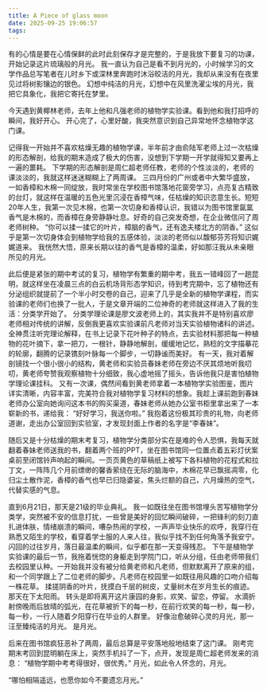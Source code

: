 ```yaml
---
title: A Piece of glass moon
date: 2025-09-25 19:06:57
tags:
---
```

有的心情是要在心情保鲜的此时此刻保存才是完整的，于是我放下要复习的功课，开始记录这片琉璃般的月光。
我一直认为自己是看不到月光的，小时候学习的文学作品总写笔者在儿时乡下或深林里奔跑时沐浴皎洁的月光，我却从来没有在夜里见过将树影镶边的银色。
幻想中纯洁的月光，幻想中在风里洗濯尘埃的月光，我把它具象化，我把它寄托在梦里。

今天遇到黄椰林老师，去年上他和凡强老师的植物学实验课。看到他和我打招呼的瞬间，我好开心。
开心完了，心里好酸，我突然意识到自己异常地怀念植物学这门课。

记得我一开始并不喜欢枯燥无趣的植物学课，半年前才由俞陆军老师上过一次枯燥的形态解剖，给我的期末造成了极大的伤害，没想到下学期一开学就得知又要再上一遍的噩耗。
下学期的形态解剖是周仁超老师任教，老师的个性淡淡的，老师的课淡淡的，我就这样迷迷糊糊上了两周课。
三四月份的广州或者中大繁华盛放，一如香樟和木棉一同绽放，我时常坐在学校图书馆落地花窗旁学习，点亮复古精致的台灯，就这样在温暖的五色光里沉浸在香樟气味，任枯燥的知识恣意生长。短短20年人生，我第一次见木棉，也第一次切身和香樟认识，我错以为图书馆里氤氲香气是木棉的，而香樟在身旁静静吐息。好奇的自己突发奇想，在企业微信问了周老师树种。
“你可以揉一揉它的叶片，樟脑的香气，还有逸夫楼北方的阴香。”
这似乎是第一次切身体会到植物学给我的五感体验，淡淡的老师似以馥郁芬芳将知识娓娓道来。
我恍然大悟，原来长期以往的香气是香樟的温柔，好如那汪我从未亲眼所见的月光。

此后便是紧张的期中考试的复习，植物学有繁重的期中考，我五一错峰回了一趟昆明，就这样坐在凌晨三点的白云机场背形态学知识，待到考完期中，忘了植物还有分泌组织就提前了一个半小时交卷的自己，迎来了几乎是全新的植物学课程，而实验课的老师们也换了一批人，于是文章开端的二位神奇的老师就这样进入了我的生活：分类学开始了。
分类学理论课是廖文波老师上的，其实我并不是特别喜欢廖老师相对传统的讲解，反倒我更喜欢实验课前凡老师对当天实验植物诸科的讲述。全神贯注听完理论解释，在书上记录下花叶种子的特点，去实验材料那把每一种植物的花叶摘下，拿一把刀，一根针，静静地解剖，缓缓地记忆，熟稔的文字描摹花的轮廓，翻腾的记录镌刻叶脉每一个脚步，一切静谧而美好。
有一天，我对着解剖镜找一个很小很小的结构，黄老师和实验员春妹老师在旁边不厌其烦地听我叨叨，黄老师夸赞我观察植物十分细致，我心虚地摇了摇头，告诉他我只是害怕植物学理论课挂科。
又有一次课，偶然间看到黄老师拿着一本植物学实验图鉴，图片详实清晰，内容丰富，完美符合我对植物学复习材料的想象。我趁上课前跑到春妹老师办公室向她询问这本书的购买渠道，春妹老师从她办公室书柜里拿出来了一本崭新的书，递给我：
“好好学习，我送你啦。”
我抱着这份极其珍贵的礼物，向老师道谢，走出办公室回到实验室，才发现封面上作者的名字是“李春妹”。

随后又是十分枯燥的期末考复习，植物学分类部分实在是难的令人恐惧，我每天就翻着春妹老师送我的书，翻着两个班的PPT，坐在图书馆同一位置点着五彩灯伏案桌前至闭馆铃声响起的瞬间。一页页黄色的草稿纸上被写下各科植物的花程式和拉丁文，一阵阵几个月前缥缈的馨香萦绕在无际的脑海中，木棉花早已飘摇凋零，化归尘土散作泥，香樟的香气也早已归隐婆娑，焦头烂额的自己，六月燥热的空气，代替实感的气息。

直到6月21日，那天是21级的毕业典礼。
我一如既往坐在图书馆埋头苦写植物学分类学，突然被不安的信息打扰，一些曾是美好的回忆瞬间破碎，一把锋利的刻刀直扎进体肤，情绪崩溃的瞬间，嘈杂热闹的学校，一声声毕业快乐的欢呼，我穿行在熟悉又陌生的学校，看穿着学士服的人来人往，我似乎找不到任何角落予我安宁。闪回的过往岁月，落日最温柔的瞬间，似乎都在那一天变得残忍。
下午是植物学实验课的最后一节，我拖着恍惚的身躯走到学院门口，听从分组，任由老师带我们去校园里认种。一开始我并没有被分给黄老师和凡老师，但默默离开了原来的组，和一个同学跟上了二位老师的脚步。凡老师在校园里一如既往用风趣的口吻介绍每一株花草。
揉搓阴香的叶片，抚摸白千层的树皮，丈量树木在岁月生长的痕迹。
那天在下太阳雨。
转头是即将离开这片康园的身影，欢笑、留恋，停留。
水滴折射傍晚雨后放晴的弧光，在花草被折下的每一秒，在前行欢笑的每一秒，每一秒，每一秒，一行人随着夕阳穿行在毕业的人群里。
好像治愈破碎心灵的月光，那一汪至臻纯洁的月光。
是月光。


后来在图书馆疯狂恶补了两周，最后总算是平安落地般地结束了这门课。
刚考完期末考回到昆明躺在床上，突然手机抖了一下，点开，发现是周仁超老师发来的消息：
“植物学期中考考得很好，很优秀。”
月光，如此令人怀念的，月光。

“哪怕相隔遥远，也愿你如今不要遗忘月光。”